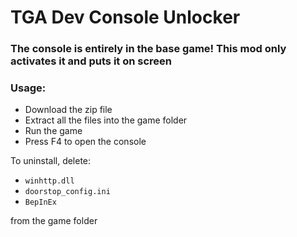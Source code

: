 # TGA Dev Console Unlocker
### The console is entirely in the base game! This mod only activates it and puts it on screen

### Usage:
- Download the zip file
- Extract all the files into the game folder
- Run the game
- Press F4 to open the console

To uninstall, delete:
- `winhttp.dll`
- `doorstop_config.ini`
- `BepInEx`

from the game folder
